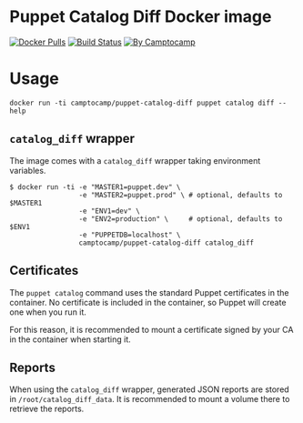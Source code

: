 Puppet Catalog Diff Docker image
=================================

[![Docker Pulls](https://img.shields.io/docker/pulls/camptocamp/puppet-catalog-diff.svg)](https://hub.docker.com/r/camptocamp/puppet-catalog-diff/)
[![Build Status](https://img.shields.io/travis/camptocamp/docker-puppet-catalog-diff/master.svg)](https://travis-ci.org/camptocamp/docker-puppet-catalog-diff)
[![By Camptocamp](https://img.shields.io/badge/by-camptocamp-fb7047.svg)](http://www.camptocamp.com)


# Usage

```shell
docker run -ti camptocamp/puppet-catalog-diff puppet catalog diff --help
```


## `catalog_diff` wrapper

The image comes with a `catalog_diff` wrapper taking environment variables.

```shell
$ docker run -ti -e "MASTER1=puppet.dev" \
                 -e "MASTER2=puppet.prod" \ # optional, defaults to $MASTER1
                 -e "ENV1=dev" \
                 -e "ENV2=production" \     # optional, defaults to $ENV1
                 -e "PUPPETDB=localhost" \
                 camptocamp/puppet-catalog-diff catalog_diff
```

## Certificates

The `puppet catalog` command uses the standard Puppet certificates in the container. No certificate is included in the container, so Puppet will create one when you run it.

For this reason, it is recommended to mount a certificate signed by your CA in the container when starting it.


## Reports

When using the `catalog_diff` wrapper, generated JSON reports are stored in `/root/catalog_diff_data`. It is recommended to mount a volume there to retrieve the reports.

